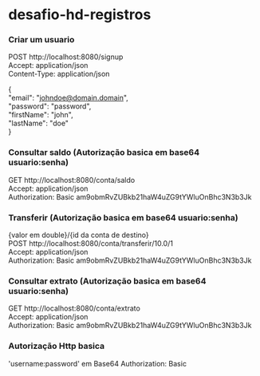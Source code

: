 # desafio-hd-registros

### Criar um usuario
POST http://localhost:8080/signup <br>
Accept: application/json <br>
Content-Type: application/json

{<br>
"email": "johndoe@domain.domain",<br>
"password": "password",<br>
"firstName": "john",<br>
"lastName": "doe"<br>
}

### Consultar saldo (Autorização basica em base64 usuario:senha)
GET http://localhost:8080/conta/saldo <br>
Accept: application/json <br>
Authorization: Basic am9obmRvZUBkb21haW4uZG9tYWluOnBhc3N3b3Jk

### Transferir (Autorização basica em base64 usuario:senha)
{valor em double}/{id da conta de destino} <br>
POST http://localhost:8080/conta/transferir/10.0/1 <br>
Accept: application/json <br>
Authorization: Basic am9obmRvZUBkb21haW4uZG9tYWluOnBhc3N3b3Jk

### Consultar extrato (Autorização basica em base64 usuario:senha)
GET http://localhost:8080/conta/extrato <br>
Accept: application/json <br>
Authorization: Basic am9obmRvZUBkb21haW4uZG9tYWluOnBhc3N3b3Jk


### Autorização Http basica
'username:password' em Base64
Authorization: Basic <Base64credentials> 






